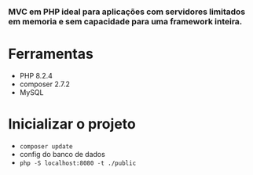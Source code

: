 <h3>MVC em PHP ideal para aplicações com servidores limitados em memoria e sem capacidade para uma framework inteira.</h3>

# Ferramentas
* PHP 8.2.4
* composer 2.7.2
* MySQL

# Inicializar o projeto
* ```composer update```
* config do banco de dados
* ```php -S localhost:8080 -t ./public```
